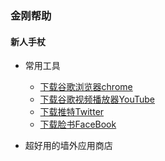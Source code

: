 ### 金刚帮助
#### 新人手杖
- 常用工具
  - [下载谷歌浏览器chrome](https://a2zitpro.github.io/web/downloadchrome)
  - [下载谷歌视频播放器YouTube](https://a2zitpro.github.io/web/)
  - [下载推特Twitter](https://a2zitpro.github.io/web/)
  - [下载脸书FaceBook](https://a2zitpro.github.io/web/)

- 超好用的墙外应用商店





